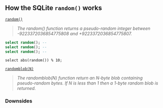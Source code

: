## How the SQLite `random()` works

[`random()`](https://www.sqlite.org/lang_corefunc.html#random)

> _The random() function returns a pseudo-random integer between -9223372036854775808 and +9223372036854775807._

```sql
select random(); --
select random(); --
select random(); --
```

```
select abs(random()) % 10;
```

[`randomblob(N)`](https://www.sqlite.org/lang_corefunc.html#randomblob)

> _The randomblob(N) function return an N-byte blob containing pseudo-random bytes. If N is less than 1 then a 1-byte random blob is returned._

### Downsides
